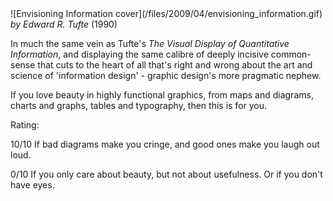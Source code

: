 <!--
.. title: Envisioning Information
.. slug: envisioning-information
.. date: 2009-04-14 13:07:07-05:00
.. tags: media,book,non-fiction,graphics
.. type: text
-->

<span style="float: left">
![Envisioning Information cover](/files/2009/04/envisioning_information.gif)
</span>

*by Edward R. Tufte* (1990)

In much the same vein as Tufte's *The Visual Display of Quantitative
Information*, and displaying the same calibre of deeply incisive
common-sense that cuts to the heart of all that's right and wrong about
the art and science of 'information design' - graphic design's more
pragmatic nephew.

If you love beauty in highly functional graphics, from maps and
diagrams, charts and graphs, tables and typography, then this is for
you.

Rating:

10/10 If bad diagrams make you cringe, and good ones make you laugh out
loud.

0/10 If you only care about beauty, but not about usefulness. Or if you
don't have eyes.

<br style="clear: both" />
